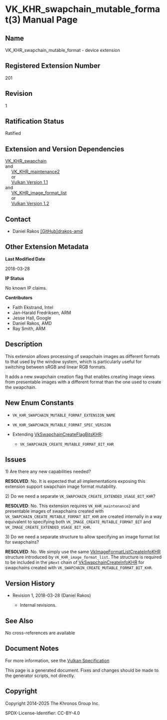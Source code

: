 # VK\_KHR\_swapchain\_mutable\_format(3) Manual Page

## Name

VK\_KHR\_swapchain\_mutable\_format - device extension



## [](#_registered_extension_number)Registered Extension Number

201

## [](#_revision)Revision

1

## [](#_ratification_status)Ratification Status

Ratified

## [](#_extension_and_version_dependencies)Extension and Version Dependencies

[VK\_KHR\_swapchain](https://registry.khronos.org/vulkan/specs/latest/man/html/VK_KHR_swapchain.html)  
and  
     [VK\_KHR\_maintenance2](https://registry.khronos.org/vulkan/specs/latest/man/html/VK_KHR_maintenance2.html)  
     or  
     [Vulkan Version 1.1](#versions-1.1)  
and  
     [VK\_KHR\_image\_format\_list](https://registry.khronos.org/vulkan/specs/latest/man/html/VK_KHR_image_format_list.html)  
     or  
     [Vulkan Version 1.2](#versions-1.2)

## [](#_contact)Contact

- Daniel Rakos [\[GitHub\]drakos-amd](https://github.com/KhronosGroup/Vulkan-Docs/issues/new?body=%5BVK_KHR_swapchain_mutable_format%5D%20%40drakos-amd%0A%2AHere%20describe%20the%20issue%20or%20question%20you%20have%20about%20the%20VK_KHR_swapchain_mutable_format%20extension%2A)

## [](#_other_extension_metadata)Other Extension Metadata

**Last Modified Date**

2018-03-28

**IP Status**

No known IP claims.

**Contributors**

- Faith Ekstrand, Intel
- Jan-Harald Fredriksen, ARM
- Jesse Hall, Google
- Daniel Rakos, AMD
- Ray Smith, ARM

## [](#_description)Description

This extension allows processing of swapchain images as different formats to that used by the window system, which is particularly useful for switching between sRGB and linear RGB formats.

It adds a new swapchain creation flag that enables creating image views from presentable images with a different format than the one used to create the swapchain.

## [](#_new_enum_constants)New Enum Constants

- `VK_KHR_SWAPCHAIN_MUTABLE_FORMAT_EXTENSION_NAME`
- `VK_KHR_SWAPCHAIN_MUTABLE_FORMAT_SPEC_VERSION`
- Extending [VkSwapchainCreateFlagBitsKHR](https://registry.khronos.org/vulkan/specs/latest/man/html/VkSwapchainCreateFlagBitsKHR.html):
  
  - `VK_SWAPCHAIN_CREATE_MUTABLE_FORMAT_BIT_KHR`

## [](#_issues)Issues

1\) Are there any new capabilities needed?

**RESOLVED**: No. It is expected that all implementations exposing this extension support swapchain image format mutability.

2\) Do we need a separate `VK_SWAPCHAIN_CREATE_EXTENDED_USAGE_BIT_KHR`?

**RESOLVED**: No. This extension requires `VK_KHR_maintenance2` and presentable images of swapchains created with `VK_SWAPCHAIN_CREATE_MUTABLE_FORMAT_BIT_KHR` are created internally in a way equivalent to specifying both `VK_IMAGE_CREATE_MUTABLE_FORMAT_BIT` and `VK_IMAGE_CREATE_EXTENDED_USAGE_BIT_KHR`.

3\) Do we need a separate structure to allow specifying an image format list for swapchains?

**RESOLVED**: No. We simply use the same [VkImageFormatListCreateInfoKHR](https://registry.khronos.org/vulkan/specs/latest/man/html/VkImageFormatListCreateInfoKHR.html) structure introduced by `VK_KHR_image_format_list`. The structure is required to be included in the `pNext` chain of [VkSwapchainCreateInfoKHR](https://registry.khronos.org/vulkan/specs/latest/man/html/VkSwapchainCreateInfoKHR.html) for swapchains created with `VK_SWAPCHAIN_CREATE_MUTABLE_FORMAT_BIT_KHR`.

## [](#_version_history)Version History

- Revision 1, 2018-03-28 (Daniel Rakos)
  
  - Internal revisions.

## [](#_see_also)See Also

No cross-references are available

## [](#_document_notes)Document Notes

For more information, see the [Vulkan Specification](https://registry.khronos.org/vulkan/specs/latest/html/vkspec.html#VK_KHR_swapchain_mutable_format)

This page is a generated document. Fixes and changes should be made to the generator scripts, not directly.

## [](#_copyright)Copyright

Copyright 2014-2025 The Khronos Group Inc.

SPDX-License-Identifier: CC-BY-4.0